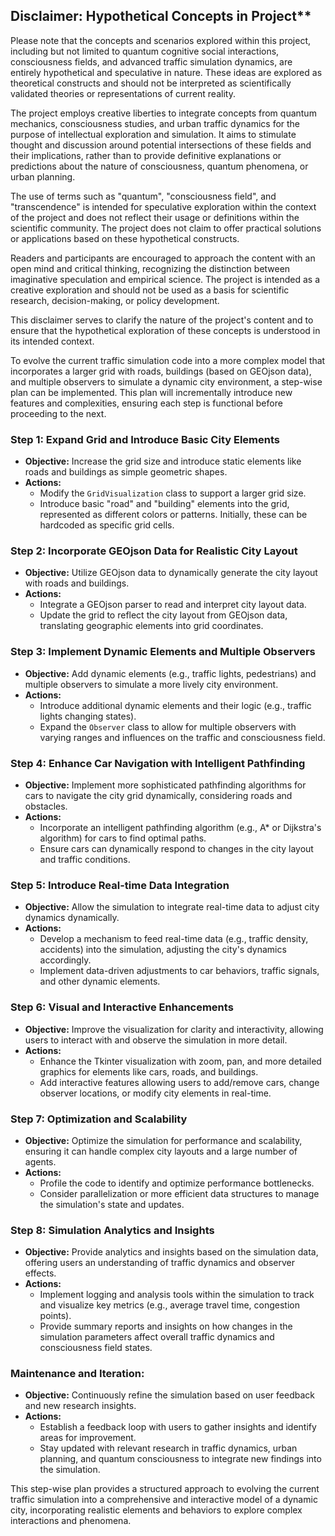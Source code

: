 ## Disclaimer: Hypothetical Concepts in Project**

Please note that the concepts and scenarios explored within this project, including but not limited to quantum cognitive social interactions, consciousness fields, and advanced traffic simulation dynamics, are entirely hypothetical and speculative in nature. These ideas are explored as theoretical constructs and should not be interpreted as scientifically validated theories or representations of current reality.

The project employs creative liberties to integrate concepts from quantum mechanics, consciousness studies, and urban traffic dynamics for the purpose of intellectual exploration and simulation. It aims to stimulate thought and discussion around potential intersections of these fields and their implications, rather than to provide definitive explanations or predictions about the nature of consciousness, quantum phenomena, or urban planning.

The use of terms such as "quantum", "consciousness field", and "transcendence" is intended for speculative exploration within the context of the project and does not reflect their usage or definitions within the scientific community. The project does not claim to offer practical solutions or applications based on these hypothetical constructs.

Readers and participants are encouraged to approach the content with an open mind and critical thinking, recognizing the distinction between imaginative speculation and empirical science. The project is intended as a creative exploration and should not be used as a basis for scientific research, decision-making, or policy development.

This disclaimer serves to clarify the nature of the project's content and to ensure that the hypothetical exploration of these concepts is understood in its intended context.

To evolve the current traffic simulation code into a more complex model that incorporates a larger grid with roads, buildings (based on GEOjson data), and multiple observers to simulate a dynamic city environment, a step-wise plan can be implemented. This plan will incrementally introduce new features and complexities, ensuring each step is functional before proceeding to the next.

### Step 1: Expand Grid and Introduce Basic City Elements

- **Objective:** Increase the grid size and introduce static elements like roads and buildings as simple geometric shapes.
- **Actions:**
  - Modify the `GridVisualization` class to support a larger grid size.
  - Introduce basic "road" and "building" elements into the grid, represented as different colors or patterns. Initially, these can be hardcoded as specific grid cells.

### Step 2: Incorporate GEOjson Data for Realistic City Layout

- **Objective:** Utilize GEOjson data to dynamically generate the city layout with roads and buildings.
- **Actions:**
  - Integrate a GEOjson parser to read and interpret city layout data.
  - Update the grid to reflect the city layout from GEOjson data, translating geographic elements into grid coordinates.

### Step 3: Implement Dynamic Elements and Multiple Observers

- **Objective:** Add dynamic elements (e.g., traffic lights, pedestrians) and multiple observers to simulate a more lively city environment.
- **Actions:**
  - Introduce additional dynamic elements and their logic (e.g., traffic lights changing states).
  - Expand the `Observer` class to allow for multiple observers with varying ranges and influences on the traffic and consciousness field.

### Step 4: Enhance Car Navigation with Intelligent Pathfinding

- **Objective:** Implement more sophisticated pathfinding algorithms for cars to navigate the city grid dynamically, considering roads and obstacles.
- **Actions:**
  - Incorporate an intelligent pathfinding algorithm (e.g., A* or Dijkstra's algorithm) for cars to find optimal paths.
  - Ensure cars can dynamically respond to changes in the city layout and traffic conditions.

### Step 5: Introduce Real-time Data Integration

- **Objective:** Allow the simulation to integrate real-time data to adjust city dynamics dynamically.
- **Actions:**
  - Develop a mechanism to feed real-time data (e.g., traffic density, accidents) into the simulation, adjusting the city's dynamics accordingly.
  - Implement data-driven adjustments to car behaviors, traffic signals, and other dynamic elements.

### Step 6: Visual and Interactive Enhancements

- **Objective:** Improve the visualization for clarity and interactivity, allowing users to interact with and observe the simulation in more detail.
- **Actions:**
  - Enhance the Tkinter visualization with zoom, pan, and more detailed graphics for elements like cars, roads, and buildings.
  - Add interactive features allowing users to add/remove cars, change observer locations, or modify city elements in real-time.

### Step 7: Optimization and Scalability

- **Objective:** Optimize the simulation for performance and scalability, ensuring it can handle complex city layouts and a large number of agents.
- **Actions:**
  - Profile the code to identify and optimize performance bottlenecks.
  - Consider parallelization or more efficient data structures to manage the simulation's state and updates.

### Step 8: Simulation Analytics and Insights

- **Objective:** Provide analytics and insights based on the simulation data, offering users an understanding of traffic dynamics and observer effects.
- **Actions:**
  - Implement logging and analysis tools within the simulation to track and visualize key metrics (e.g., average travel time, congestion points).
  - Provide summary reports and insights on how changes in the simulation parameters affect overall traffic dynamics and consciousness field states.

### Maintenance and Iteration:

- **Objective:** Continuously refine the simulation based on user feedback and new research insights.
- **Actions:**
  - Establish a feedback loop with users to gather insights and identify areas for improvement.
  - Stay updated with relevant research in traffic dynamics, urban planning, and quantum consciousness to integrate new findings into the simulation.

This step-wise plan provides a structured approach to evolving the current traffic simulation into a comprehensive and interactive model of a dynamic city, incorporating realistic elements and behaviors to explore complex interactions and phenomena.